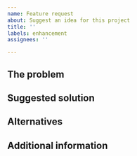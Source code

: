 ```yaml
---
name: Feature request
about: Suggest an idea for this project
title: ''
labels: enhancement
assignees: ''

---
```


## The problem

## Suggested solution

## Alternatives

## Additional information
